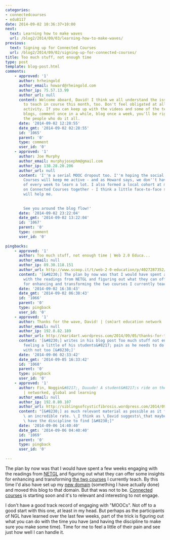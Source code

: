 ```yaml
---
categories:
- connectedcourses
- edu8117
date: 2014-09-02 10:36:37+10:00
next:
  text: Learning how to make waves
  url: /blog2/2014/09/03/learning-how-to-make-waves/
previous:
  text: Signing up for Connected Courses
  url: /blog2/2014/09/02/signing-up-for-connected-courses/
title: Too much stuff, not enough time
type: post
template: blog-post.html
comments:
    - approved: '1'
      author: hrheingold
      author_email: howard@rheingold.com
      author_ip: 75.57.13.99
      author_url: null
      content: Welcome aboard, David! I think we all understand the issue. I'm starting
        to teach in course this month, too. Don't feel obligated at all to engage in every
        activity. If you can keep up with the videos and some of the texts, read a couple
        blogs, comment once in a while, blog once a week, you'll be right in tune with
        the people who do it all.
      date: '2014-09-02 12:28:55'
      date_gmt: '2014-09-02 02:28:55'
      id: '1065'
      parent: '0'
      type: comment
      user_id: '0'
    - approved: '1'
      author: Joe Murphy
      author_email: murphyjosephm@gmail.com
      author_ip: 138.28.20.206
      author_url: null
      content: 'I''m a serial MOOC dropout too. I''m hoping the social rewards in Connected
        Courses will keep me active - and as Howard says, we don''t have to do every piece
        of every week to learn a lot. I also formed a local cohort at my school to work
        on Connected Courses together - I think a little face-to-face social accountability
        will help me.
    
    
        See you around the blog flow!'
      date: '2014-09-02 23:22:04'
      date_gmt: '2014-09-02 13:22:04'
      id: '1067'
      parent: '0'
      type: comment
      user_id: '0'
    
pingbacks:
    - approved: '1'
      author: Too much stuff, not enough time | Web 2.0 Educa...
      author_email: null
      author_ip: 89.30.118.151
      author_url: http://www.scoop.it/t/web-2-0-education/p/4027287352/2014/09/01/too-much-stuff-not-enough-time
      content: '[&#8230;] The plan by now was that I would have spent a few weeks engaging
        with the readings from NETGL and figuring out what they can offer some insights
        for enhancing and transforming the two courses I currently teach.&nbsp; [&#8230;]'
      date: '2014-09-02 16:38:43'
      date_gmt: '2014-09-02 06:38:43'
      id: '1066'
      parent: '0'
      type: pingback
      user_id: '0'
    - approved: '1'
      author: Thanks for the wave, David! | (sm)art education network
      author_email: null
      author_ip: 192.0.82.189
      author_url: http://mari4art.wordpress.com/2014/09/05/thanks-for-the-wave-david/
      content: '[&#8230;] writes in his blog post Too much stuff not enough time about
        feeling a little of his students&#8217; pain as he needs to do a million things
        with not too [&#8230;]'
      date: '2014-09-06 02:33:42'
      date_gmt: '2014-09-05 16:33:42'
      id: '1068'
      parent: '0'
      type: pingback
      user_id: '0'
    - approved: '1'
      author: Fin, Noggin&#8217;, Duuude! A student&#8217;s ride on the NGL super highway.
        | networked, global and learning
      author_email: null
      author_ip: 192.0.80.107
      author_url: http://siblingsofcysticfibrosis.wordpress.com/2014/09/06/fin-noggin-duuude-a-students-ride-on-the-ngl-super-highway/
      content: "[&#8230;] as much relevant material as possible as it flies past me at\
        \ an incredible rate. \_I think as \_David suggests\_that maybe the trick is to\
        \ have the discipline to find [&#8230;]"
      date: '2014-09-06 14:40:40'
      date_gmt: '2014-09-06 04:40:40'
      id: '1069'
      parent: '0'
      type: pingback
      user_id: '0'
    
---
```

The plan by now was that I would have spent a few weeks engaging with the readings from [NETGL](http://netgl.wordpress.com) and figuring out what they can offer some insights for enhancing and transforming [the two courses](/blog2/2014/07/27/me-as-a-teacher/) I currently teach. By this time I'd also have set up my [new domain](http://djon.es/) (something I have actually done) and moved this blog to that domain. But that was not to be. [Connected courses](http://connectedcourses.net/) is starting soon and it's to relevant and interesting to not engage.

I don't have a good track record of engaging with "MOOCs". Not off to a good start with this one, at least in my head. But perhaps as the participants of NGL have learned over the last few weeks, part of the trick is figuring out what you can do with the time you have (and having the discipline to make sure you make some time). Time for me to feel a little of their pain and see just how well I can handle it.